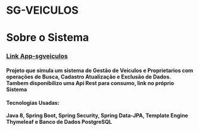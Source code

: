 # SG-VEICULOS
<h1>
            Sobre o Sistema
</h1>
<h3><a href="https://app-sgveiculos.herokuapp.com/">Link App-sgveiculos</a></h3>
<h4>Projeto que simula um sistema de Gestão de Veículos e
Proprietarios com operações de Busca, Cadastro Atualização e Exclusão de Dados.<br> 
Tambem disponibilizo uma Api Rest para consumo, link no próprio Sistema</h4>
			
<h4>Tecnologias Usadas:<br></br> <b>Java 8</b>, <b>Spring Boot, Spring Security,
Spring Data-JPA, Template Engine Thymeleaf e Banco de Dados
PostgreSQL</h4>
